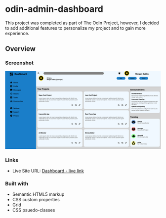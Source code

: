 # odin-admin-dashboard

This project was completed as part of The Odin Project, however, I decided to add additional features to personalize my project and to gain more experience.

## Overview

### Screenshot

![](./assets/images/dashboard.png)

### Links

- Live Site URL: [Dashboard - live link]()

### Built with

- Semantic HTML5 markup
- CSS custom properties
- Grid
- CSS psuedo-classes